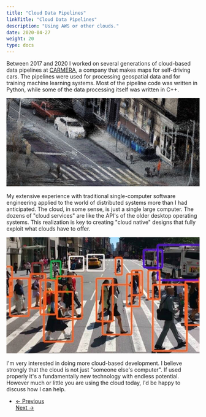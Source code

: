 ```yaml
---
title: "Cloud Data Pipelines"
linkTitle: "Cloud Data Pipelines"
description: "Using AWS or other clouds."
date: 2020-04-27
weight: 20
type: docs
---
```


Between 2017 and 2020 I worked on several generations of cloud-based data
pipelines at [CARMERA](https://carmera.com), a company that makes maps for
self-driving cars. The pipelines were used for processing geospatial data and
for training machine learning systems. Most of the pipeline code was written in
Python, while some of the data processing itself was written in C++. 


![Carmera 1](carmera-1.jpg)

My extensive experience with traditional single-computer software engineering
applied to the world of distributed systems more than I had anticipated. The
cloud, in some sense, is just a single large computer. The dozens of "cloud
services" are like the API's of the older desktop operating systems. This
realization is key to creating "cloud native" designs that fully exploit what
clouds have to offer.

![Carmera 2](carmera-2.jpg)

I'm very interested in doing more cloud-based development. I believe strongly
that the cloud is not just "someone else's computer". If used properly it's a
fundamentally new technology with endless potential. However much or little you
are using the cloud today, I'd be happy to discuss how I can help.

<ul class="list-unstyled d-flex justify-content-between align-items-center mb-0 pt-5">
  <li>
    <a href="/about/cad" class="btn btn-primary "><span class="mr-1">←</span> Previous</a>
  </li>
    <a href="/about/neuroscience" class="btn btn-primary ">Next <span class="ml-1">→</span></a>
  </li>
</ul>
